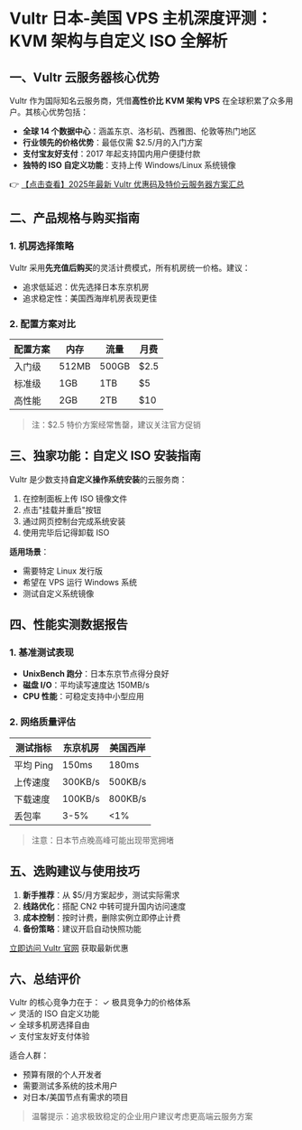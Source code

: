 # Vultr 日本-美国 VPS 主机深度评测：KVM 架构与自定义 ISO 全解析

## 一、Vultr 云服务器核心优势

Vultr 作为国际知名云服务商，凭借**高性价比 KVM 架构 VPS** 在全球积累了众多用户。其核心优势包括：

- **全球 14 个数据中心**：涵盖东京、洛杉矶、西雅图、伦敦等热门地区
- **行业领先的价格优势**：最低仅需 $2.5/月的入门方案
- **支付宝友好支付**：2017 年起支持国内用户便捷付款
- **独特的 ISO 自定义功能**：支持上传 Windows/Linux 系统镜像

👉 [【点击查看】2025年最新 Vultr 优惠码及特价云服务器方案汇总](https://bit.ly/VuLtr)

## 二、产品规格与购买指南

### 1. 机房选择策略
Vultr 采用**先充值后购买**的灵活计费模式，所有机房统一价格。建议：
- 追求低延迟：优先选择日本东京机房
- 追求稳定性：美国西海岸机房表现更佳

### 2. 配置方案对比
| 配置方案 | 内存 | 流量 | 月费 |
|---------|------|------|------|
| 入门级 | 512MB | 500GB | $2.5 |
| 标准级 | 1GB | 1TB | $5 |
| 高性能 | 2GB | 2TB | $10 |

> 注：$2.5 特价方案经常售罄，建议关注官方促销

## 三、独家功能：自定义 ISO 安装指南

Vultr 是少数支持**自定义操作系统安装**的云服务商：

1. 在控制面板上传 ISO 镜像文件
2. 点击"挂载并重启"按钮
3. 通过网页控制台完成系统安装
4. 使用完毕后记得卸载 ISO

**适用场景**：
- 需要特定 Linux 发行版
- 希望在 VPS 运行 Windows 系统
- 测试自定义系统镜像

## 四、性能实测数据报告

### 1. 基准测试表现
- **UnixBench 跑分**：日本东京节点得分良好
- **磁盘 I/O**：平均读写速度达 150MB/s
- **CPU 性能**：可稳定支持中小型应用

### 2. 网络质量评估
| 测试指标 | 东京机房 | 美国西岸 |
|---------|---------|---------|
| 平均 Ping | 150ms | 180ms |
| 上传速度 | 300KB/s | 500KB/s |
| 下载速度 | 100KB/s | 800KB/s |
| 丢包率 | 3-5% | <1% |

> 注意：日本节点晚高峰可能出现带宽拥堵

## 五、选购建议与使用技巧

1. **新手推荐**：从 $5/月方案起步，测试实际需求
2. **线路优化**：搭配 CN2 中转可提升国内访问速度
3. **成本控制**：按时计费，删除实例立即停止计费
4. **备份策略**：建议开启自动快照功能

[立即访问 Vultr 官网](https://bit.ly/VuLtr) 获取最新优惠

## 六、总结评价

Vultr 的核心竞争力在于：
✓ 极具竞争力的价格体系  
✓ 灵活的 ISO 自定义功能  
✓ 全球多机房选择自由  
✓ 支付宝友好支付体验  

适合人群：
- 预算有限的个人开发者
- 需要测试多系统的技术用户
- 对日本/美国节点有需求的项目

> 温馨提示：追求极致稳定的企业用户建议考虑更高端云服务方案